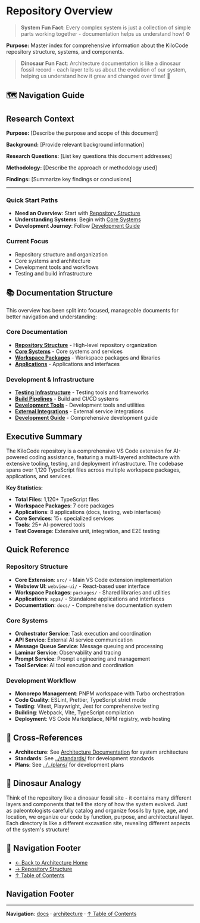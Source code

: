 # Repository Overview

> **System Fun Fact**: Every complex system is just a collection of simple parts working together - documentation helps us understand how! ⚙️

**Purpose:** Master index for comprehensive information about the KiloCode repository structure,
systems, and components.

> **Dinosaur Fun Fact**: Architecture documentation is like a dinosaur fossil record - each layer
> tells us about the evolution of our system, helping us understand how it grew and changed over
> time! 🦕

## 🗺️ Navigation Guide

## Research Context

**Purpose:** \[Describe the purpose and scope of this document]

**Background:** \[Provide relevant background information]

**Research Questions:** \[List key questions this document addresses]

**Methodology:** \[Describe the approach or methodology used]

**Findings:** \[Summarize key findings or conclusions]

---

### Quick Start Paths

- **Need an Overview**: Start with [Repository Structure](../architecture/repository/REPOSITORY_STRUCTURE.md)
- **Understanding Systems**: Begin with [Core Systems](../architecture/repository/CORE_SYSTEMS.md)
- **Development Journey**: Follow [Development Guide](../architecture/repository/DEVELOPMENT_GUIDE.md)

### Current Focus

- Repository structure and organization
- Core systems and architecture
- Development tools and workflows
- Testing and build infrastructure

## 📚 Documentation Structure

This overview has been split into focused, manageable documents for better navigation and
understanding:

### Core Documentation

- **[Repository Structure](../architecture/repository/REPOSITORY_STRUCTURE.md)** - High-level repository
  organization
- **[Core Systems](../architecture/repository/CORE_SYSTEMS.md)** - Core systems and services
- **[Workspace Packages](../architecture/repository/WORKSPACE_PACKAGES.md)** - Workspace packages and libraries
- **[Applications](../architecture/repository/APPLICATIONS.md)** - Applications and interfaces

### Development & Infrastructure

- **[Testing Infrastructure](../architecture/repository/TESTING_INFRASTRUCTURE.md)** - Testing tools and
  frameworks
- **[Build Pipelines](../architecture/repository/BUILD_PIPELINES.md)** - Build and CI/CD systems
- **[Development Tools](../architecture/repository/DEVELOPMENT_TOOLS.md)** - Development tools and utilities
- **[External Integrations](../architecture/repository/EXTERNAL_INTEGRATIONS.md)** - External service integrations
- **[Development Guide](../architecture/repository/DEVELOPMENT_GUIDE.md)** - Comprehensive development guide

## Executive Summary

The KiloCode repository is a comprehensive VS Code extension for AI-powered coding assistance,
featuring a multi-layered architecture with extensive tooling, testing, and deployment
infrastructure. The codebase spans over 1,120 TypeScript files across multiple workspace packages,
applications, and services.

**Key Statistics:**

- **Total Files**: 1,120+ TypeScript files
- **Workspace Packages**: 7 core packages
- **Applications**: 8 applications (docs, testing, web interfaces)
- **Core Services**: 15+ specialized services
- **Tools**: 25+ AI-powered tools
- **Test Coverage**: Extensive unit, integration, and E2E testing

## Quick Reference

### Repository Structure

- **Core Extension**: `src/` - Main VS Code extension implementation
- **Webview UI**: `webview-ui/` - React-based user interface
- **Workspace Packages**: `packages/` - Shared libraries and utilities
- **Applications**: `apps/` - Standalone applications and interfaces
- **Documentation**: `docs/` - Comprehensive documentation system

### Core Systems

- **Orchestrator Service**: Task execution and coordination
- **API Service**: External AI service communication
- **Message Queue Service**: Message queuing and processing
- **Laminar Service**: Observability and tracing
- **Prompt Service**: Prompt engineering and management
- **Tool Service**: AI tool execution and coordination

### Development Workflow

- **Monorepo Management**: PNPM workspace with Turbo orchestration
- **Code Quality**: ESLint, Prettier, TypeScript strict mode
- **Testing**: Vitest, Playwright, Jest for comprehensive testing
- **Building**: Webpack, Vite, TypeScript compilation
- **Deployment**: VS Code Marketplace, NPM registry, web hosting

## 🔗 Cross-References

- **Architecture**: See [Architecture Documentation](../README.md) for system architecture
- **Standards**: See [../standards/](../standards/) for development standards
- **Plans**: See [../../plans/](../../plans/) for development plans

## 🦕 Dinosaur Analogy

Think of the repository like a dinosaur fossil site - it contains many different layers and
components that tell the story of how the system evolved. Just as paleontologists carefully catalog
and organize fossils by type, age, and location, we organize our code by function, purpose, and
architectural layer. Each directory is like a different excavation site, revealing different aspects
of the system's structure!

## 🧭 Navigation Footer

- [← Back to Architecture Home](../README.md)
- [→ Repository Structure](../architecture/repository/REPOSITORY_STRUCTURE.md)
- [↑ Table of Contents](../README.md)

## Navigation Footer

---

**Navigation**: [docs](../) · [architecture](../docs/architecture/) ·
[↑ Table of Contents](#repository-overview)
